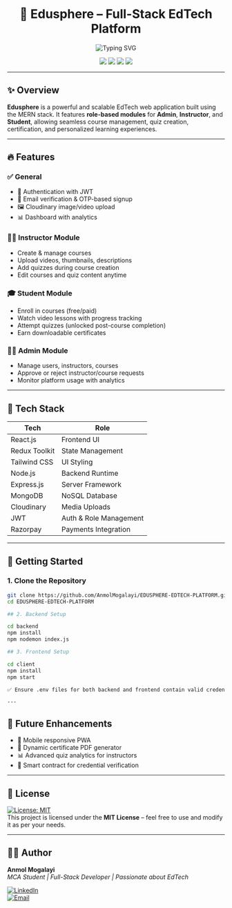 <h1 align="center">
  🚀 Edusphere – Full-Stack EdTech Platform
</h1>

<p align="center">
  <img src="https://readme-typing-svg.herokuapp.com?font=Fira+Code&size=24&duration=3000&pause=1000&color=00FEEF&center=true&width=435&lines=Course+Builder;Secure+Auth;Track+Progress" alt="Typing SVG" />
</p>


<p align="center">
  <img src="https://img.shields.io/badge/License-MIT-green.svg" />
  <img src="https://img.shields.io/badge/Tech%20Stack-MERN-blue" />
  <img src="https://img.shields.io/badge/Status-Active-brightgreen" />
  <img src="https://img.shields.io/github/languages/top/AnmolMogalayi/EDUSPHERE-EDTECH-PLATFORM" />
</p>

---

## ✨ Overview

**Edusphere** is a powerful and scalable EdTech web application built using the MERN stack. It features **role-based modules** for **Admin**, **Instructor**, and **Student**, allowing seamless course management, quiz creation, certification, and personalized learning experiences.

---

## 🔥 Features

### ✅ General
- 🔐 Authentication with JWT
- 📧 Email verification & OTP-based signup
- 🖼️ Cloudinary image/video upload
- 📊 Dashboard with analytics

### 👨‍🏫 Instructor Module
- Create & manage courses
- Upload videos, thumbnails, descriptions
- Add quizzes during course creation
- Edit courses and quiz content anytime

### 🎓 Student Module
- Enroll in courses (free/paid)
- Watch video lessons with progress tracking
- Attempt quizzes (unlocked post-course completion)
- Earn downloadable certificates

### 👨‍💼 Admin Module
- Manage users, instructors, courses
- Approve or reject instructor/course requests
- Monitor platform usage with analytics

---

## 🧠 Tech Stack

| Tech          | Role                         |
|---------------|------------------------------|
| React.js      | Frontend UI                  |
| Redux Toolkit | State Management             |
| Tailwind CSS  | UI Styling                   |
| Node.js       | Backend Runtime              |
| Express.js    | Server Framework             |
| MongoDB       | NoSQL Database               |
| Cloudinary    | Media Uploads                |
| JWT           | Auth & Role Management       |
| Razorpay      | Payments Integration         |

---

## 🚀 Getting Started

### 1. Clone the Repository

```bash
git clone https://github.com/AnmolMogalayi/EDUSPHERE-EDTECH-PLATFORM.git
cd EDUSPHERE-EDTECH-PLATFORM

## 2. Backend Setup

cd backend
npm install
npm nodemon index.js

## 3. Frontend Setup

cd client
npm install
npm start

✅ Ensure .env files for both backend and frontend contain valid credentials (Mongo URI, JWT secret, Razorpay keys, Cloudinary keys).

---
```

## 🔮 Future Enhancements

- 📱 Mobile responsive PWA  
- 🪪 Dynamic certificate PDF generator  
- 📊 Advanced quiz analytics for instructors  
- 🔐 Smart contract for credential verification  

---

## 📄 License

[![License: MIT](https://img.shields.io/badge/License-MIT-yellow.svg)](LICENSE)  
This project is licensed under the **MIT License** – feel free to use and modify it as per your needs.

---

## 👨‍💻 Author

**Anmol Mogalayi**  
*MCA Student | Full-Stack Developer | Passionate about EdTech*  

[![LinkedIn](https://img.shields.io/badge/LinkedIn-AnmolMogalayi-blue?style=for-the-badge&logo=linkedin)](https://www.linkedin.com/in/AnmolMogalayi)  
[![Email](https://img.shields.io/badge/Email-anmolmogalayi%40gmail.com-red?style=for-the-badge&logo=gmail)](mailto:anmolmogalayi@gmail.com)


